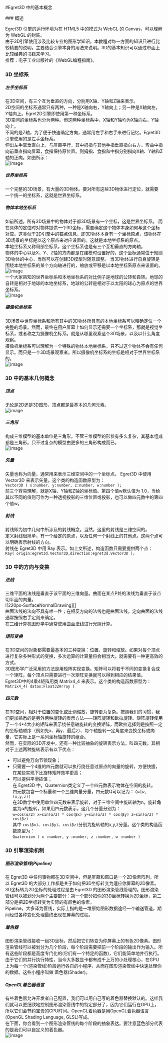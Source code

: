 #Egret3D 中的基本概念

<!--
讨论：

文档的深度，是否需要推荐读者自行准备相关知识,推荐阅读书籍.

1. 3D 坐标系:Egret3D 中的左手坐标系， 多坐标系（世界坐标系，物体本地坐标系，摄像机坐标系）
2. 3D 中的方向与变换:向量，Egret3D中向量的表示形式(egret3d.Vector3D),射线(egret3d.Ray),Egret3D中四元数的表示形式(egret3d.Quaternion),矩阵变换(Matrix4_4)
3. 3D 中的三角网络:定点，法线向量
4. 3D 引擎渲染机制:简单介绍 3D 引擎渲染机制
-->### 概述    
Egret3D 引擎的运行环境为在 HTML5 中的模式为 WebGL 的 Canvas，可以理解为  WebGL 的封装。    
由于3D引擎使用涉及比较专业的图形学知识，本教程对每一方面的知识只进行比较精要的说明，主要结合引擎本身的用法来说明。3D的基本知识可以通过市面上比较经典的书籍来学习。    
推荐：电子工业出版社的《WebGL编程指南》。

### 3D 坐标系

##### 左手坐标系     
在3D空间，有三个互为垂直的方向，分别用X轴、Y轴和Z轴来表示。       
2D空间的坐标系通常只有两种，一种是X轴向右，Y轴向上；另一种是X轴向左，Y轴向上。Egret2D引擎即使用第一种坐标系。    
3D空间的坐标系也分为两种。但这两种坐标系中，X轴和Y轴均为X轴向右，Y轴向上。   
不同的是Z轴，为了便于快速确定方向，通常用左手和右手来进行记忆。Egret3D 引擎使用的是左手坐标系。   
伸出左手掌垂直向上，与屏幕平行，其中拇指与其他手指垂直指向右方。弯曲中指向前垂直指向屏幕，食指保持原位置。则拇指、食指和中指分别指向X轴、Y轴和Z轴的正向。如图所示：    
![image](575ccb3327006.png)    

##### 世界坐标系    
一个完整的3D场景，有大量的3D物体。要对所有这些3D物体进行定位，就需要一个统一的坐标系，这就是世界坐标系。   

##### 物体本地坐标系
如前所述，所有3D场景中的物体对于都3D场景有一个坐标，这是世界坐标系。
而在具体的定位时对物体提供一个3D坐标，需要确定这个物体本身如何与这个坐标对应。这类似于2D引擎中的锚点信息。即3D物体本身有一个坐标原点，该物体在3D场景的坐标是以这个原点来对应设置的。这就是本地坐标系的原点。     
本地坐标系又称局部坐标系，这个坐标系也是有三个互相垂直的方向轴。   
物体的中心以及X、Y、Z轴的方向都是在建模时设置好的，这个坐标通常位于规则3D物体的中心，当然可以在创建3D模型时随意调整。
 当3D物体进行自身旋转是围绕本地坐标系的某个方向轴进行的，缩放或平移是以本地坐标系原点来设置的。    
![image](575ccb3335273.png)     
一个大家熟知的世界坐标系和本地坐标系的对比例子是地球的公转和自转。地球的自转是相对于地球的本地坐标系，地球的公转是相对于以太阳的球心为原点的世界坐标系。         
![image](575ccb3367931.gif)

##### 摄像机坐标系
3D场景中世界坐标系和所有其中的3D物体所具有的本地坐标系可以精确定位一个完整的场景。然而，最终在用户屏幕上如何显示还需要一个坐标系，那就是视觉坐标系，或者称之为摄像机坐标系。就是从哪里观察这个3D场景，以及以什么角度观察。   
摄像机坐标系可以理解为一个特殊的物体本地坐标系，只不过这个物体不会有任何显示。而只是一个3D场景观察者。所以摄像机坐标系的坐标是相对于世界坐标系的。     
![image](575ccb331a2e3.png)


### 3D 中的基本几何概念
##### 顶点    
无论是2D还是3D图形，顶点都是最基本的几何元素。   
![image](575ccb3394bf0.jpg)

##### 三角形          
构成三维模型的基本单位是三角形。不管三维模型的形状有多么复杂，其基本组成都是三角形。只不过复杂的模型由更多的三角形构成而已。    
![image](575ccb3375e39.jpg)

##### 矢量   
矢量也称为向量，通常用来表示三维空间中的一个坐标点。
Egret3D 中使用 Vector3D  来表示矢量。这个类的构造函数原型为：   
`Vector3D ( x:number, y:number, z:number, w:number );`    
前三个容易理解，就是X轴、Y轴和Z轴的坐标值。第四个值w默认值为 1.0，当给其以不同的值则可作为一种透视投影的三维位置或投影，也可以做四元数中的第四个值w。

##### 射线    
射线即为初中几何中所涉及的射线概念。当然，这里的射线是三维空间的。   
定义射线很简单，有一个给定的原点，以及任何一个射线上的其他点。这两个点可以明确表示射线的方向。   
射线在 Egret3D 中用 Ray 表示。如上文所述，构造函数只需要提供两个点：     
`Ray( origin:egret3d.Vector3D,direction:egret3d.Vector3D );`     

### 3D 中的方向与变换

##### 法线     
三维平面的法线是垂直于该平面的三维向量。曲面在某点P处的法线为垂直于该点切平面的向量。    
![220px-SurfaceNormalDrawing][]     
曲面法线的法向不具有唯一性；在相反方向的法线也是曲面法线。定向曲面的法线通常按照右手定则来确定。    
在三维计算机图形学中通常使用曲面法线进行光照计算。   


##### 矩阵变换    
在3D空间的对象都需要最基本的三种变换：位置、旋转和缩放。如果对每个顶点进行复杂多种形式的变换，多次运算的计算量将会相当大。就需要有一种更高效的方式。     
3D图形学广泛采用的方法是用矩阵实现变换。矩阵可以将若干不同的变换复合成一个矩阵。每个顶点只需要进行一次矩阵变换就可以得到相应的结果值。    
Egret3D中的4乘4矩阵用类 Matrix4_4 来表示。这个类的构造函数原型为：    
`Matrix4_4( datas:Float32Array )`

##### 四元数   
在3D空间，相对于位置的变化或比例缩放，旋转更为复杂。按照我们的习惯，我们更加熟悉的是另外两种旋转的表示方法——矩阵旋转和欧拉旋转。矩阵旋转使用了一个4*4大小的矩阵来表示绕任意轴旋转的变换矩阵，而欧拉选择则是按照一定的坐标轴顺序（例如先x、再y、最后z）、每个轴旋转一定角度来变换坐标或向量，它实际上是一系列坐标轴旋转的组合。    
然而，在实际的3D开发中，还有一种比较抽象的旋转表示方法，叫四元数。其相对于上述两种旋转表示有以下优点：    
* 可以避免万向节锁现象；   
* 只需要一个4维的四元数就可以执行绕任意过原点的向量的旋转，方便快捷，在某些实现下比旋转矩阵效率更高；   
* 可以提供平滑插值；    
在 Egret3D 中，Quaternion类定义了一个四元数表示物体在空间的旋转。     
四元数包含一个标量和一个三维向量分量，四元数Q可以记为：
`Q=[w,(x,y,z)]`    
在3D数学中使用单位四元数来表示旋转，对于三维空间中旋转轴为n，旋转角度为α的旋转，如果用四元数表示，这几个分量分别为：    
`w=cos(α/2)
x=sin(α/2) * cos(βx)
y=sin(α/2) * cos(βy)
z=sin(α/2) * cos(βz)
`     
其中 `cos(βx)`、`cos(βy)`、`cos(βz)`分别为旋转轴的x,y,z分量。这个类的构造函数原型为：    
`Quaternion ( x :number, y :number, z :number, w :number )`


### 3D 引擎渲染机制

##### 图形渲染管线(Pipeline)     
在 Egret3D 中任何事物都在3D空间中，但是屏幕和窗口是一个2D像素阵列，所以 Egret3D 的大部分工作都是关于如何把3D坐标转变为适应你屏幕的2D像素。3D坐标转为2D坐标的处理过程是由 Egret3D 的图形渲染管线管理的。图形渲染管线可以被划分为两个主要部分：第一个部分把你的3D坐标转换为2D坐标，第二部分是把2D坐标转变为实际的有颜色的像素。       
Pipeline，大多译为管线，实际上指的是一堆原始图形数据途经一个输送管道，期间经过各种变化处理最终出现在屏幕的过程。      

##### 着色器    
图形渲染管线接收一组3D坐标，然后把它们转变为你屏幕上的有色2D像素。图形渲染管线可以被划分为几个阶段，每个阶段需要把前一个阶段的输出作为输入。所有这些阶段都是高度专门化的(它们有一个特定的函数)，它们能简单地并行执行。由于它们的并行执行特性，当今大多数显卡都有成千上万的小处理核心，在GPU上为每一个(渲染管线)阶段运行各自的小程序，从而在图形渲染管线中快速处理你的数据。这些小程序叫做 着色器(Shader)。

##### OpenGL着色器语言    
有些着色器允许开发者自己配置，我们可以用自己写的着色器替换默认的。这样我们就可以更细致地控制图形渲染管线中的特定部分了，因为它们运行在GPU上，所以它们会节约宝贵的CPU时间。OpenGL着色器是用OpenGL着色器语言(OpenGL Shading Language, GLSL)写成。   
在下面，你会看到一个图形渲染管线的每个阶段的抽象表达。要注意蓝色部分代表的是我们可以自定义的着色器。   
![image](575ccb33c8d95.png)       
